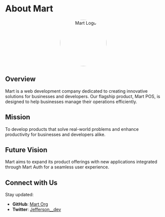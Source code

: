 # About Mart

<p align="center">
  <img src="https://res.cloudinary.com/jeffersoncloud/image/upload/v1715885335/mart/tqh0oj2b2zo1nbjlcoxh.svg" alt="Mart Logo" style="border-radius: 50%; width: 150px; height: 150px; overflow: hidden;">
</p>

## Overview

Mart is a web development company dedicated to creating innovative solutions for businesses and developers. Our flagship product, Mart POS, is designed to help businesses manage their operations efficiently.

## Mission

To develop products that solve real-world problems and enhance productivity for businesses and developers alike.

## Future Vision

Mart aims to expand its product offerings with new applications integrated through Mart Auth for a seamless user experience.

## Connect with Us

Stay updated:

- **GitHub**: [Mart Org](https://github.com/mart-org)
- **Twitter**: [Jefferson__dev](https://twitter.com/jefferson__dev)
